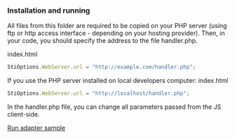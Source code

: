 
### Installation and running
All files from this folder are required to be copied on your PHP server (using ftp or http access interface - depending on your hosting provider). Then, in your code, you should specify the address to the file handler.php.

index.html
```js
StiOptions.WebServer.url = "http://example.com/handler.php";
```

If you use the PHP server installed on local developers computer:
index.html
```js
StiOptions.WebServer.url = "http://localhost/handler.php";
```

In the handler.php file, you can change all parameters passed from the JS client-side.

[Run adapter sample](https://github.com/stimulsoft/Samples-JS/tree/master/PHP/02.%20Connect%20to%20databases)